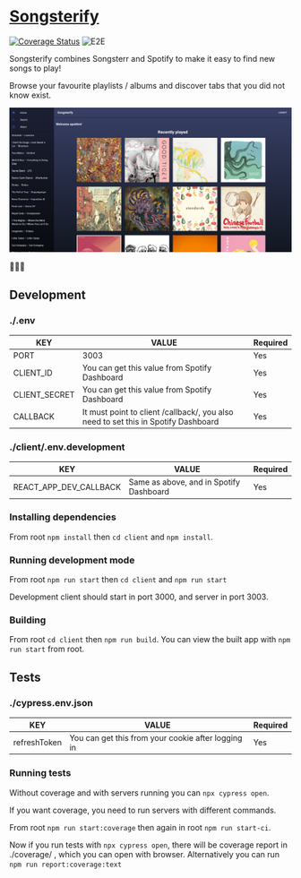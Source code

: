 # [Songsterify](https://songsterify.com/)

[![Coverage Status](https://coveralls.io/repos/github/breeku/Songsterify/badge.svg?branch=master)](https://coveralls.io/github/breeku/Songsterify?branch=master)
![E2E](https://github.com/breeku/Songsterify/workflows/E2E/badge.svg)

Songsterify combines Songsterr and Spotify to make it easy to find new songs to play!

Browse your favourite playlists / albums and discover tabs that you did not know exist.

![img](./client/src/media/site.png)

🎵🎸🎶

## Development

### ./.env

| KEY           | VALUE                                                                              | Required |
| ------------- | ---------------------------------------------------------------------------------- | -------- |
| PORT          | 3003                                                                               | Yes      |
| CLIENT_ID     | You can get this value from Spotify Dashboard                                      | Yes      |
| CLIENT_SECRET | You can get this value from Spotify Dashboard                                      | Yes      |
| CALLBACK      | It must point to client /callback/, you also need to set this in Spotify Dashboard | Yes      |

### ./client/.env.development

| KEY                    | VALUE                                   | Required |
| ---------------------- | --------------------------------------- | -------- |
| REACT_APP_DEV_CALLBACK | Same as above, and in Spotify Dashboard | Yes      |

### Installing dependencies

From root `npm install` then `cd client` and `npm install`.

### Running development mode

From root `npm run start` then `cd client` and `npm run start`

Development client should start in port 3000, and server in port 3003.

### Building

From root `cd client` then `npm run build`. You can view the built app with `npm run start` from root.

## Tests

### ./cypress.env.json

| KEY          | VALUE                                              | Required |
| ------------ | -------------------------------------------------- | -------- |
| refreshToken | You can get this from your cookie after logging in | Yes      |

### Running tests

Without coverage and with servers running you can `npx cypress open`.

If you want coverage, you need to run servers with different commands.

From root `npm run start:coverage` then again in root `npm run start-ci`.

Now if you run tests with `npx cypress open`, there will be coverage report in ./coverage/ , which you can open with browser. Alternatively you can run `npm run report:coverage:text`
